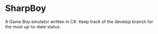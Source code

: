 # SharpBoy
A Game Boy emulator written in C#. Keep track of the develop branch for the most up-to-date status.